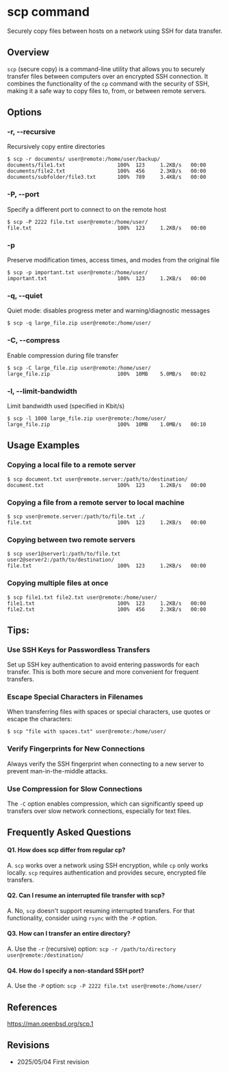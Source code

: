 # scp command

Securely copy files between hosts on a network using SSH for data transfer.

## Overview

`scp` (secure copy) is a command-line utility that allows you to securely transfer files between computers over an encrypted SSH connection. It combines the functionality of the `cp` command with the security of SSH, making it a safe way to copy files to, from, or between remote servers.

## Options

### **-r, --recursive**

Recursively copy entire directories

```console
$ scp -r documents/ user@remote:/home/user/backup/
documents/file1.txt                 100%  123     1.2KB/s   00:00    
documents/file2.txt                 100%  456     2.3KB/s   00:00
documents/subfolder/file3.txt       100%  789     3.4KB/s   00:00
```

### **-P, --port**

Specify a different port to connect to on the remote host

```console
$ scp -P 2222 file.txt user@remote:/home/user/
file.txt                            100%  123     1.2KB/s   00:00
```

### **-p**

Preserve modification times, access times, and modes from the original file

```console
$ scp -p important.txt user@remote:/home/user/
important.txt                       100%  123     1.2KB/s   00:00
```

### **-q, --quiet**

Quiet mode: disables progress meter and warning/diagnostic messages

```console
$ scp -q large_file.zip user@remote:/home/user/
```

### **-C, --compress**

Enable compression during file transfer

```console
$ scp -C large_file.zip user@remote:/home/user/
large_file.zip                      100%  10MB    5.0MB/s   00:02
```

### **-l, --limit-bandwidth**

Limit bandwidth used (specified in Kbit/s)

```console
$ scp -l 1000 large_file.zip user@remote:/home/user/
large_file.zip                      100%  10MB    1.0MB/s   00:10
```

## Usage Examples

### Copying a local file to a remote server

```console
$ scp document.txt user@remote.server:/path/to/destination/
document.txt                        100%  123     1.2KB/s   00:00
```

### Copying a file from a remote server to local machine

```console
$ scp user@remote.server:/path/to/file.txt ./
file.txt                            100%  123     1.2KB/s   00:00
```

### Copying between two remote servers

```console
$ scp user1@server1:/path/to/file.txt user2@server2:/path/to/destination/
file.txt                            100%  123     1.2KB/s   00:00
```

### Copying multiple files at once

```console
$ scp file1.txt file2.txt user@remote:/home/user/
file1.txt                           100%  123     1.2KB/s   00:00
file2.txt                           100%  456     2.3KB/s   00:00
```

## Tips:

### Use SSH Keys for Passwordless Transfers

Set up SSH key authentication to avoid entering passwords for each transfer. This is both more secure and more convenient for frequent transfers.

### Escape Special Characters in Filenames

When transferring files with spaces or special characters, use quotes or escape the characters:
```console
$ scp "file with spaces.txt" user@remote:/home/user/
```

### Verify Fingerprints for New Connections

Always verify the SSH fingerprint when connecting to a new server to prevent man-in-the-middle attacks.

### Use Compression for Slow Connections

The `-C` option enables compression, which can significantly speed up transfers over slow network connections, especially for text files.

## Frequently Asked Questions

#### Q1. How does scp differ from regular cp?
A. `scp` works over a network using SSH encryption, while `cp` only works locally. `scp` requires authentication and provides secure, encrypted file transfers.

#### Q2. Can I resume an interrupted file transfer with scp?
A. No, `scp` doesn't support resuming interrupted transfers. For that functionality, consider using `rsync` with the `-P` option.

#### Q3. How can I transfer an entire directory?
A. Use the `-r` (recursive) option: `scp -r /path/to/directory user@remote:/destination/`

#### Q4. How do I specify a non-standard SSH port?
A. Use the `-P` option: `scp -P 2222 file.txt user@remote:/home/user/`

## References

https://man.openbsd.org/scp.1

## Revisions

- 2025/05/04 First revision